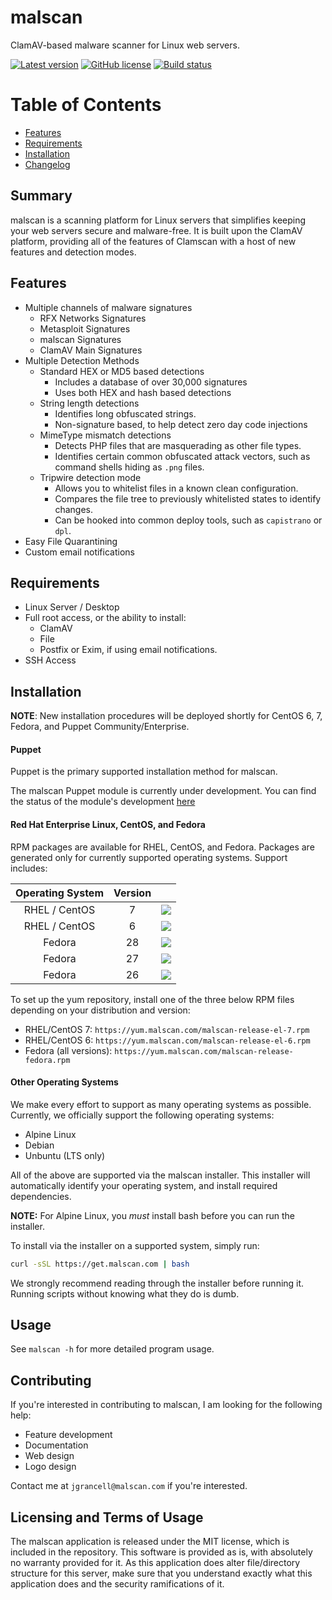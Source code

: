 malscan
============

ClamAV-based malware scanner for Linux web servers.

[![Latest version](https://img.shields.io/github/release/malscan/malscan.svg)](https://github.com/malscan/malscan/releases)
[![GitHub license](https://img.shields.io/github/license/malscan/malscan.svg)](https://github.com/malscan/malscan/blob/1.x/LICENSE)
[![Build status](https://gitlab.com/malscan/malscan/badges/1.x/pipeline.svg)](https://gitlab.com/malscan/malscan/pipelines)

# Table of Contents
* [Features](#features)
* [Requirements](#requirements)
* [Installation](#installation)
* [Changelog](#changelog)

## Summary

malscan is a scanning platform for Linux servers that simplifies keeping your
web servers secure and malware-free. It is built upon the ClamAV platform,
providing all of the features of Clamscan with a host of new features and
detection modes.

## Features
* Multiple channels of malware signatures
    * RFX Networks Signatures
    * Metasploit Signatures
    * malscan Signatures
    * ClamAV Main Signatures
* Multiple Detection Methods
    * Standard HEX or MD5 based detections
        * Includes a database of over 30,000 signatures
        * Uses both HEX and hash based detections
    * String length detections
        * Identifies long obfuscated strings.
        * Non-signature based, to help detect zero day code injections
    * MimeType mismatch detections
        * Detects PHP files that are masquerading as other file types.
        * Identifies certain common obfuscated attack vectors, such as command
        shells hiding as `.png` files.
    * Tripwire detection mode
        * Allows you to whitelist files in a known clean configuration.
        * Compares the file tree to previously whitelisted states to identify changes.
        * Can be hooked into common deploy tools, such as `capistrano` or `dpl`.
* Easy File Quarantining
* Custom email notifications

## Requirements
* Linux Server / Desktop
* Full root access, or the ability to install:
  * ClamAV
  * File
  * Postfix or Exim, if using email notifications.
* SSH Access

## Installation

__NOTE__: New installation procedures will be deployed shortly for CentOS 6, 7, Fedora, and Puppet Community/Enterprise.

#### Puppet

Puppet is the primary supported installation method for malscan.

The malscan Puppet module is currently under development. You can find the
status of the module's development [here](https://github.com/malscan/puppetmodule)

#### Red Hat Enterprise Linux, CentOS, and Fedora

RPM packages are available for RHEL, CentOS, and Fedora. Packages are generated
only for currently supported operating systems. Support includes:

| Operating System | Version |           |
| :--------------: | :-----: | :-------: |
|   RHEL / CentOS  |    7    | ![](https://img.shields.io/badge/supported-yes-blue.svg) |
|   RHEL / CentOS  |    6    | ![](https://img.shields.io/badge/supported-yes-blue.svg) |
|      Fedora      |    28   | ![](https://img.shields.io/badge/supported-yes-blue.svg) |
|      Fedora      |    27   | ![](https://img.shields.io/badge/supported-yes-blue.svg) |
|      Fedora      |    26   | ![](https://img.shields.io/badge/supported-no-red.svg) |

To set up the yum repository, install one of the three below RPM files depending on your distribution and version:

* RHEL/CentOS 7: `https://yum.malscan.com/malscan-release-el-7.rpm`
* RHEL/CentOS 6: `https://yum.malscan.com/malscan-release-el-6.rpm`
* Fedora (all versions): `https://yum.malscan.com/malscan-release-fedora.rpm`

#### Other Operating Systems

We make every effort to support as many operating systems as possible. Currently, we
officially support the following operating systems:

* Alpine Linux
* Debian
* Unbuntu (LTS only)

All of the above are supported via the malscan installer. This installer will automatically
identify your operating system, and install required dependencies.

**NOTE:** For Alpine Linux, you *must* install bash before you can run the installer.

To install via the installer on a supported system, simply run:

``` bash
curl -sSL https://get.malscan.com | bash
```

We strongly recommend reading through the installer before running it. Running scripts
without knowing what they do is dumb.

## Usage

See `malscan -h` for more detailed program usage.

## Contributing

If you're interested in contributing to malscan, I am looking for the following help:

* Feature development
* Documentation
* Web design
* Logo design

Contact me at `jgrancell@malscan.com` if you're interested.

## Licensing and Terms of Usage

The malscan application is released under the MIT license, which is included in the repository. This software is provided as is, with absolutely no warranty provided for it. As this application does alter file/directory structure for this server, make sure that you understand exactly what this application does and the security ramifications of it.

